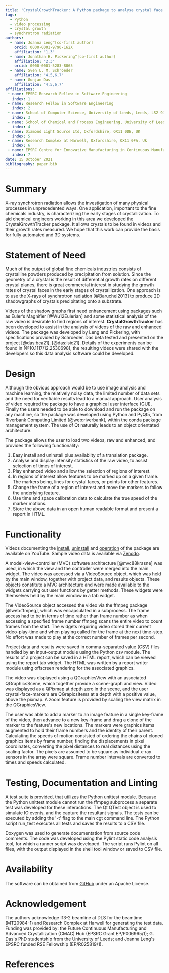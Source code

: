 ```yaml
---
title: 'CrystalGrowthTracker: A Python package to analyse crystal face advancement rates from time lapse synchrotron radiography'
tags:
  - Python
  - video processing
  - crystal growth
  - synchrotron radiation
authors:
  - name: Joanna Leng^[co-first author]
    orcid: 0000-0001-9790-162X
    affiliation: "1,3"
  - name: Jonathan H. Pickering^[co-first author]
    affiliation: "2,3"
    orcid: 0000-0001-5283-8065
  - name: Sven L. M. Schroeder
    affiliation: "4,5,6,7"
  - name: Gunjan Das
    affiliation: "4,5,6,7"
affiliations:
 - name: EPSRC Research Fellow in Software Engineering
   index: 1
 - name: Research Fellow in Software Engineering
   index: 2
 - name: School of Computer Science, University of Leeds, Leeds, LS2 9JT, UK
   index: 3
 - name: School of Chemical and Process Engineering, University of Leeds, LS2 9JT, UK
   index: 4
 - name: Diamond Light Source Ltd, Oxfordshire, OX11 0DE, UK
   index: 5
 - name: Research Complex at Harwell, Oxfordshire, OX11 0FA, Uk
   index: 6
 - name: EPSRC Centre for Innovative Manufacturing in Continuous Manufacturing and Advanced Crystallisation, University of Strathclyde, G1 1RD, UK
   index: 7
date: 15 October 2021
bibliography: paper.bib
---
```


# Summary

X-ray synchrotron radiation allows the investigation of many physical processes in unprecedented ways. One application, important to the fine chemicals industry, is characterizing the early stages of crystallization.  To aid chemical engineers working in this area we developed the CrystalGrowthTracker package.  It allows crystals to be found in videos and their growth rates measured.  We hope that this work can provide the basis for fully automated and 3D systems.

# Statement of Need

Much of the output of global fine chemicals industries consists of crystalline powders produced by precipitation from solution.  Since the geometry of a crystal is the result of differential growth rates on different crystal planes, there is great commercial interest in studying the growth rates of crystal faces in the early stages of crystallization.  One approach is to use the X-rays of synchrotron radiation [@Baruchel2013] to produce 2D shadowgraphs of crystals precipitating onto a substrate.

Videos of the shadow graphs first need enhancement using packages such as Euler’s Magnifier [@Wu12Eulerian] and some statistical analysis of the raw video is desirable to find regions of interest.  **CrystalGrowthTracker** has been developed to assist in the analysis of videos of the raw and enhanced videos.  The package was developed by Leng and Pickering, with specifications provided by Schroeder. Das beta tested and presented on the project [@das:bca21], [@das:isic21]. Details of the experiments can be found in [@10.1117/12.2530698], the resulting videos were shared with the developers so this data analysis software could be developed.

# Design

Although the obvious approach would be to use image analysis and machine learning, the relatively noisy data, the limited number of data sets and the need for verifiable results lead to a manual approach.  User analysis of video required the package to have a graphical user interface (GUI).  Finally the users needed to be able to download and run the package on any machine, so the package was developed using Python and PyQt5, from Riverbank Computing Limited [@web:riverbank], within the conda package management system.  The use of Qt naturally leads to an object orientated architecture.

The package allows the user to load two videos, raw and enhanced, and provides the following functionality:

1.  Easy install and uninstall plus availablity of a translation package.
2.  Analyse and display intensity statistics of the raw video, to assist selection of times of interest.
3.  Play enhanced video and allow the selection of regions of interest.
4.  In regions of interest allow features to be marked up on a given frame.  The markers being, lines for crystal faces, or points for other features.
5.  Change the frame of a region of interest and move the markers to follow the underlying feature.
6.  Use time and space calibration data to calculate the true speed of the marker motions.
7.  Store the above data in an open human readable format and present a report in HTML.

# Functionality

Videos documenting the [install](@installVid), [uninstall](@uninstallVid) and [operation](@operateVid) of the package are available on YouTube.  Sample video data is available via [Zenodo](@zenodoSample).

A model-view-controller (MVC) software architecture [@mvc88krasne] was used, in which the view and the controller were merged into the main widget.  The video was accessed via a VideoSource object, which was held by the main window, together with project data, and results objects. These objects constitute a MVC architecture and were made available to the widgets carrying out user functions by getter methods.  These widgets were themselves held by the main window in a tab widget.

The VideoSource object accessed the video via the ffmpeg package [@web:ffmpeg], which was encapsulated in a subprocess. The frame access had to be in terms of time rather than frame number as when accessing a specified frame number ffmpeg scans the entire video to count frames from the start.  The widgets requiring video stored their current video-play-time and when playing called for the frame at the next time-step.  No effort was made to play at the correct number of frames per second.

Project data and results were saved in comma-separated value (CSV) files handled by an input-output module using the Python csv module.  The results of a project can be saved in a HTML report, which can be viewed using the report tab widget. The HTML was written by a report writer module using offscreen rendering for the associated graphics.

The video was displayed using a QGraphicsView with an associated QGraphicsScene, which together provide a scene-graph and view. Video was displayed as a QPixmap at depth zero in the scene, and the user crystal-face-markers are QGrapicsItems at a depth with a positive value, above the pixmap. A zoom feature is provided by scaling the view matrix in the QGraphicsView.

The user was able to add a marker to an image feature in a single key-frame of the video, then advance to a new key-frame and drag a clone of the marker to the feature's new locations.  The markers were graphics items augmented to hold their frame numbers and the identity of their parent.  Calculating the speeds of motion consisted of ordering the chains of cloned graphics items by frame number, finding the displacements in pixel coordinates, converting the pixel distances to real distances using the scaling factor.  The pixels are assumed to be square as individual x-ray sensors in the array were square. Frame number intervals are converted to times and speeds calculated.

# Testing, Documentation and Linting

A test suite is provided, that utilizes the Python unittest module.  Because the Python unittest module cannot run the ffmpeg subprocess a separate test was developed for these interactions.  The Qt QTest object is used to simulate IO events, and the capture the resultant signals.  The tests can be executed by adding the '-t' flag to the main cgt command line. The Python script run_test executes all tests and saves the results to a CSV file.

Doxygen was used to generate documentation from source code comments.  The code was developed using the Pylint static code analysis tool, for which a runner script was developed. The script runs Pylint on all files, with the output displayed in the shell tool window or saved to CSV file.

# Availability
The software can be obtained from [GitHub](https://github.com/jonathanHuwP/CrystalGrowthTracker) under an Apache License.

# Acknowledgement
The authors acknowledge I13-2 beamline at DLS for the beamtime (MT20984-1) and Research Complex at Harwell for generating the test data.  Funding was provided by: the Future Continuous Manufacturing and Advanced Crystallization (CMAC) Hub (EPSRC Grant EP/P006965/1); G. Das's PhD studentship from the University of Leeds; and Joanna Leng's EPSRC funded RSE Fellowship (EP/R025819/1).

# References
